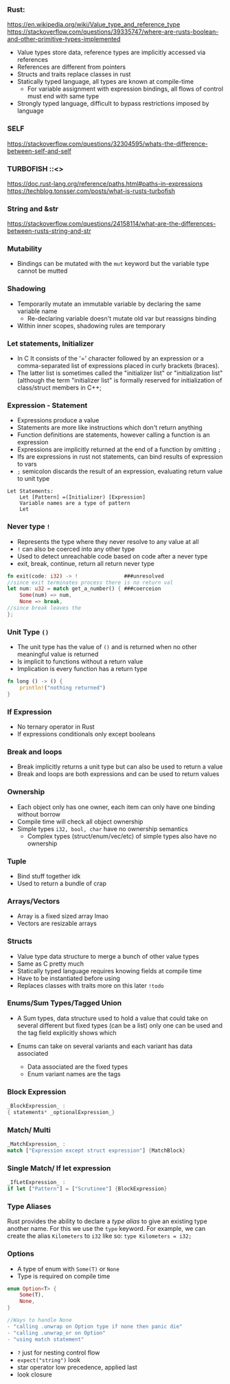 ### Rust: 
https://en.wikipedia.org/wiki/Value_type_and_reference_type
https://stackoverflow.com/questions/39335747/where-are-rusts-boolean-and-other-primitive-types-implemented

- Value types store data, reference types are implicitly accessed via references 
- References are different from pointers 
- Structs and traits replace classes in rust 
- Statically typed language, all types are known at compile-time
	- For variable assignment with expression bindings, all flows of control must end with same type
- Strongly typed language,  difficult to bypass restrictions imposed by language 

### SELF
https://stackoverflow.com/questions/32304595/whats-the-difference-between-self-and-self

### TURBOFISH ::<>
https://doc.rust-lang.org/reference/paths.html#paths-in-expressions
https://techblog.tonsser.com/posts/what-is-rusts-turbofish

### String and &str
https://stackoverflow.com/questions/24158114/what-are-the-differences-between-rusts-string-and-str


### Mutability
- Bindings can be mutated with the `mut` keyword but the variable type cannot be mutted

### Shadowing 
- Temporarily mutate an immutable variable by declaring the same variable name
	- Re-declaring variable doesn't mutate old var but reassigns binding 
- Within inner scopes, shadowing rules are temporary

### Let statements, Initializer
- In C It consists of the '=' character followed by an expression or a comma-separated list of expressions placed in curly brackets (braces). 
- The latter list is sometimes called the "initializer list" or "initialization list" (although the term "initializer list" is formally reserved for initialization of class/struct members in C++; 

### Expression - Statement 
- Expressions produce a value 
- Statements are more like instructions which don't return anything
- Function definitions are statements, however calling a function is an expression
- Expressions are implicitly returned at the end of a function by omitting `;` 
- Ifs are expressions in rust not statements, can bind results of expression to vars 
- `;` semicolon discards the result of an expression, evaluating return value to unit type 
```
Let Statements:
	Let [Pattern] =(Initializer) [Expression]
	Variable names are a type of pattern
	Let 
```

### Never type `!`
- Represents the type where they never resolve to any value at all
- `!`  can also be coerced into any other type
-  Used to detect unreachable code based on code after a never type
- exit, break, continue, return all return never type
```Rust 
fn exit(code: i32) -> !               ###unresolved
//since exit terminates process there is no return val
let num: u32 = match get_a_number() { ###coerceion
    Some(num) => num,
    None => break,
//since break leaves the 
};
```

### Unit Type `()`
- The unit type has the value of `()`  and is returned when no other meaningful value is returned
- Is implicit to functions without a return value 
- Implication is every function has a return type
```Rust
fn long () -> () {
	println!("nothing returned")
}
```

### If Expression
- No ternary operator in Rust
- If expressions conditionals only except booleans 

### Break and loops 
- Break implicitly returns a unit type but can also be used to return a value
- Break and loops are both expressions and can be used to return values

### Ownership 
- Each object only has one owner, each item can only have one binding without borrow
- Compile time will check all object ownership
- Simple types `i32, bool, char` have no ownership semantics
	- Complex types (struct/enum/vec/etc) of simple types also have no ownership 

### Tuple 
- Bind stuff together idk 
- Used to return a bundle of crap 

### Arrays/Vectors
- Array is a fixed sized array lmao
- Vectors are resizable arrays

### Structs
- Value type data structure to merge a bunch of other value types
- Same as C pretty much
- Statically typed language requires knowing fields at compile time
- Have to be instantiated before using
- Replaces classes with traits more on this later `!todo`

### Enums/Sum Types/Tagged Union
- A Sum types, data structure used to hold a value that could take on several different but fixed types (can be a list) only one can be used and the tag field explicitly shows which 

- Enums can take on several variants and each variant has data associated
	- Data associated are the fixed types
	- Enum variant names are the tags 

### Block Expression 
```Rust
_BlockExpression_ :
{ statements* _optionalExpression_}
```

### Match/ Multi
```Rust
_MatchExpression_ :  
match ["Expression except struct expression"] {MatchBlock}
```

### Single Match/ If let expression
```  Rust
_IfLetExpression_ :  
if let ["Pattern"] = ["Scrutinee"] {BlockExpression}
```

### Type Aliases
Rust provides the ability to declare a _type alias_ to give an existing type another name. For this we use the `type` keyword. For example, we can create the alias `Kilometers` to `i32` like so: `type Kilometers = i32;`

### Options
- A type of enum with  `Some(T)` or `None`
- Type is required on compile time 
```Rust
enum Option<T> {
	Some(T),
	None,
}

//Ways to handle None
- "calling .unwrap on Option type if none then panic die"
- "calling .unwrap_or on Option"
- "using match statement"
```




- `?`  just for nesting control flow
- `expect("string")` look
- star operator low precedence, applied last
- look closure
